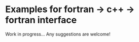 # Examples for fortran -> c++ -> fortran interface

Work in progress... Any suggestions are welcome!

